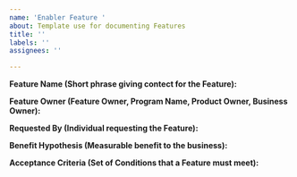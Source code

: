 ```yaml
---
name: 'Enabler Feature '
about: Template use for documenting Features
title: ''
labels: ''
assignees: ''

---
```


**Feature Name (Short phrase giving contect for the Feature):**  

**Feature Owner (Feature Owner, Program Name, Product Owner, Business Owner):**

**Requested By (Individual requesting the Feature):**

**Benefit Hypothesis (Measurable benefit to the business):**

**Acceptance Criteria (Set of Conditions that a Feature must meet):**
